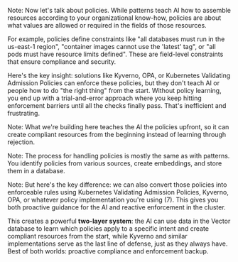 <!-- .slide: data-background="img/idp-problem-policies.jpeg" data-background-size="contain" data-background-color="black" -->

Note:
Now let's talk about policies. While patterns teach AI how to assemble resources according to your organizational know-how, policies are about what values are allowed or required in the fields of those resources.

For example, policies define constraints like "all databases must run in the us-east-1 region", "container images cannot use the 'latest' tag", or "all pods must have resource limits defined". These are field-level constraints that ensure compliance and security.

Here's the key insight: solutions like Kyverno, OPA, or Kubernetes Validating Admission Policies can enforce these policies, but they don't teach AI or people how to do "the right thing" from the start. Without policy learning, you end up with a trial-and-error approach where you keep hitting enforcement barriers until all the checks finally pass. That's inefficient and frustrating.


<!-- .slide: data-background="img/idp-solution-policies.jpeg" data-background-size="contain" data-background-color="black" -->

Note:
What we're building here teaches the AI the policies upfront, so it can create compliant resources from the beginning instead of learning through rejection.


<!-- .slide: data-background="img/policies-06.png" data-background-size="contain" data-background-color="black" -->

Note:
The process for handling policies is mostly the same as with patterns. You identify policies from various sources, create embeddings, and store them in a database.


<!-- .slide: data-background="img/policies-07.png" data-background-size="contain" data-background-color="black" -->

Note:
But here's the key difference: we can also convert those policies into enforceable rules using Kubernetes Validating Admission Policies, Kyverno, OPA, or whatever policy implementation you're using (7). This gives you both proactive guidance for the AI and reactive enforcement in the cluster.

This creates a powerful **two-layer system**: the AI can use data in the Vector database to learn which policies apply to a specific intent and create compliant resources from the start, while Kyverno and similar implementations serve as the last line of defense, just as they always have. Best of both worlds: proactive compliance and enforcement backup.
